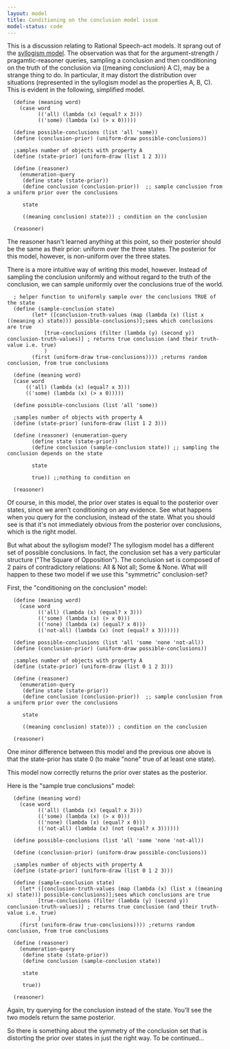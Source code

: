 ```yaml
---
layout: model
title: Conditioning on the conclusion model issue
model-status: code
---
```


This is a discussion relating to Rational Speech-act models. It sprang out of the [syllogism model](http://forestdb.org/models/syllogisms-cogsci14.html). 
The observation was that for the argument-strength / pragamtic-reasoner queries, sampling a conclusion and then conditioning on the truth of the conclusion via ((meaning conclusion) A C), may be a strange thing to do. In particular, it may distort the distribution over situations (represented in the syllogism model as the properties A, B, C). This is evident in the following, simplified model.

      (define (meaning word)
        (case word
              (('all) (lambda (x) (equal? x 3)))
              (('some) (lambda (x) (> x 0)))))
      
      (define possible-conclusions (list 'all 'some))
      (define (conclusion-prior) (uniform-draw possible-conclusions))
      
      ;samples number of objects with property A
      (define (state-prior) (uniform-draw (list 1 2 3)))
      
      (define (reasoner)
        (enumeration-query
         (define state (state-prior))
         (define conclusion (conclusion-prior))  ;; sample conclusion from a uniform prior over the conclusions
      
         state
      
         ((meaning conclusion) state))) ; condition on the conclusion
         
      (reasoner)

The reasoner hasn't learned anything at this point, so their posterior should be the same as their prior: uniform over the three states. The posterior for this model, however, is non-uniform over the three states.
  
There is a more intuitive way of writing this model, however. Instead of sampling the conclusion uniformly and without regard to the truth of the conclusion, we can sample uniformly over the conclusions true of the world.

      ; helper function to uniformly sample over the conclusions TRUE of the state
      (define (sample-conclusion state)
            (let* ([conclusion-truth-values (map (lambda (x) (list x ((meaning x) state))) possible-conclusions)];sees which conclusions are true
                [true-conclusions (filter (lambda (y) (second y)) conclusion-truth-values)] ; returns true conclusion (and their truth-value i.e. true)
                )
            (first (uniform-draw true-conclusions)))) ;returns random conclusion, from true conclusions
      
      (define (meaning word)
      (case word
          (('all) (lambda (x) (equal? x 3)))
          (('some) (lambda (x) (> x 0)))))
      
      (define possible-conclusions (list 'all 'some))
      
      ;samples number of objects with property A
      (define (state-prior) (uniform-draw (list 1 2 3)))
      
      (define (reasoner) (enumeration-query
            (define state (state-prior))
            (define conclusion (sample-conclusion state)) ;; sampling the conclusion depends on the state
      
            state
      
            true)) ;;nothing to condition on 
      
      (reasoner)
        
Of course, in this model, the prior over states is equal to the posterior over states, since we aren't conditioning on any evidence. See what happens when you query for the conclusion, instead of the state. What you should see is that it's not immediately obvious from the posterior over conclusions, which is the right model. 


But what about the syllogism model? The syllogism model has a different set of possible conclusions. In fact, the conclusion set has a very particular structure ("The Square of Opposition"). The conclusion set is composed of 2 pairs of contradictory relations: All & Not all; Some & None. What will happen to these two model if we use this "symmetric" conclusion-set?

First, the "conditioning on the conclusion" model:

      (define (meaning word)
        (case word
              (('all) (lambda (x) (equal? x 3)))
              (('some) (lambda (x) (> x 0)))
              (('none) (lambda (x) (equal? x 0)))
              (('not-all) (lambda (x) (not (equal? x 3))))))
      
      (define possible-conclusions (list 'all 'some 'none 'not-all))
      (define (conclusion-prior) (uniform-draw possible-conclusions))
      
      ;samples number of objects with property A
      (define (state-prior) (uniform-draw (list 0 1 2 3)))
      
      (define (reasoner)
        (enumeration-query
         (define state (state-prior))
         (define conclusion (conclusion-prior))  ;; sample conclusion from a uniform prior over the conclusions
      
         state
      
         ((meaning conclusion) state))) ; condition on the conclusion
         
      (reasoner)
      
One minor difference between this model and the previous one above is that the state-prior has state 0 (to make "none" true of at least one state). 

This model now correctly returns the prior over states as the posterior.

Here is the "sample true conclusions" model:

      (define (meaning word)
        (case word
              (('all) (lambda (x) (equal? x 3)))
              (('some) (lambda (x) (> x 0)))
              (('none) (lambda (x) (equal? x 0)))
              (('not-all) (lambda (x) (not (equal? x 3))))))
      
      (define possible-conclusions (list 'all 'some 'none 'not-all))
      
      (define (conclusion-prior) (uniform-draw possible-conclusions))
      
      ;samples number of objects with property A
      (define (state-prior) (uniform-draw (list 0 1 2 3)))
      
      (define (sample-conclusion state)
        (let* ([conclusion-truth-values (map (lambda (x) (list x ((meaning x) state))) possible-conclusions)];sees which conclusions are true
              [true-conclusions (filter (lambda (y) (second y)) conclusion-truth-values)] ; returns true conclusion (and their truth-value i.e. true)
              )
        (first (uniform-draw true-conclusions)))) ;returns random conclusion, from true conclusions
      
      (define (reasoner)
        (enumeration-query
         (define state (state-prior))
         (define conclusion (sample-conclusion state))
      
         state
      
         true))
      
      (reasoner)

Again, try querying for the conclusion instead of the state. You'll see the two models return the same posterior.

So there is something about the symmetry of the conclusion set that is distorting the prior over states in just the right way. To be continued...
